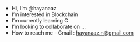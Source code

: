 - Hi, I’m @hayanaaz
- I’m interested in Blockchain
- I’m currently learning C
- I’m looking to collaborate on ...
- How to reach me - Gmail : hayanaaz.n@gmail.com

<!---
hayanaaz/hayanaaz is a ✨ special ✨ repository because its `README.md` (this file) appears on your GitHub profile.
You can click the Preview link to take a look at your changes.
--->
